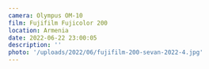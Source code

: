 ```yaml
---
camera: Olympus OM-10
film: Fujifilm Fujicolor 200
location: Armenia
date: 2022-06-22 23:00:05
description: ''
photo: '/uploads/2022/06/fujifilm-200-sevan-2022-4.jpg'
---
```

